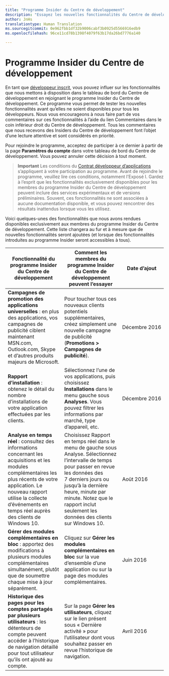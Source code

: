 ```yaml
---
title: "Programme Insider du Centre de développement"
description: "Essayez les nouvelles fonctionnalités du Centre de développement avant qu’elles ne soient disponibles pour tous, et dites-nous ce que vous en pensez."
author: JnHs
translationtype: Human Translation
ms.sourcegitcommit: 0e962fbb1df32b9006cabf3b0925d5566916edb9
ms.openlocfilehash: 96ce11cd78b1398f4079f63b17da26bd7776a140

---
```


# <a name="dev-center-insider-program"></a>Programme Insider du Centre de développement

En tant que [développeur inscrit](http://go.microsoft.com/fwlink/?LinkID=615100), vous pouvez influer sur les fonctionnalités que nous mettons à disposition dans le tableau de bord du Centre de développement en rejoignant le programme Insider du Centre de développement. Ce programme vous permet de tester les nouvelles fonctionnalités avant qu’elles ne soient disponibles pour tous les développeurs. Nous vous encourageons à nous faire part de vos commentaires sur ces fonctionnalités à l’aide du lien Commentaires dans le coin inférieur droit du Centre de développement. Tous les commentaires que nous recevons des Insiders du Centre de développement font l’objet d’une lecture attentive et sont considérés en priorité.

Pour rejoindre le programme, acceptez de participer à ce dernier à partir de la page **Paramètres du compte** dans votre tableau de bord du Centre de développement. Vous pouvez annuler cette décision à tout moment.

> **Important** Les conditions du [Contrat développeur d’applications](https://msdn.microsoft.com/windows/apps/hh694058.aspx) s’appliquent à votre participation au programme. Avant de rejoindre le programme, veuillez lire ces conditions, notamment l’Exposé I. Gardez à l’esprit que les fonctionnalités exclusivement disponibles pour les membres du programme Insider du Centre de développement peuvent inclure des services expérimentaux et de versions préliminaires. Souvent, ces fonctionnalités ne sont associées à aucune documentation disponible, et vous pouvez rencontrer des résultats inattendus lorsque vous les utilisez. 

Voici quelques-unes des fonctionnalités que nous avons rendues disponibles exclusivement aux membres du programme Insider du Centre de développement. Cette liste changera au fur et à mesure que de nouvelles fonctionnalités seront ajoutées (et lorsque des fonctionnalités introduites au programme Insider seront accessibles à tous).

| Fonctionnalité du programme Insider du Centre de développement   | Comment les membres du programme Insider du Centre de développement peuvent l’essayer | Date d’ajout |
|--------------------------------------|------------------------------------|------------|
|**Campagnes de promotion des applications universelles** : en plus des applications, vos campagnes de publicité ciblent maintenant MSN.com, Outlook.com, Skype et d’autres produits majeurs de Microsoft. | Pour toucher tous ces nouveaux clients potentiels supplémentaires, créez simplement une nouvelle campagne de publicité (**Promotions > Campagnes de publicité**). |Décembre 2016|
|**Rapport d’installation** : obtenez le détail du nombre d’installations de votre application effectuées par les clients. | Sélectionnez l’une de vos applications, puis choisissez **Installations** dans le menu gauche sous **Analyses**. Vous pouvez filtrer les informations par marché, type d’appareil, etc. |Décembre 2016|
|**Analyse en temps réel** : consultez des informations concernant les acquisitions et les modules complémentaires les plus récents de votre application. Le nouveau rapport utilise la collecte d’événements en temps réel auprès des clients de Windows 10. | Choisissez Rapport en temps réel dans le menu de gauche sous Analyse. Sélectionnez l’intervalle de temps pour passer en revue les données des 7 derniers jours ou jusqu’à la dernière heure, minute par minute. Notez que le rapport inclut seulement les données des clients sur Windows 10.  |Août 2016|
|**Gérer des modules complémentaires en bloc** : apportez des modifications à plusieurs modules complémentaires simultanément, plutôt que de soumettre chaque mise à jour séparément. | Cliquez sur **Gérer les modules complémentaires en bloc** sur la vue d’ensemble d’une application ou sur la page des modules complémentaires. |Juin 2016|
|**Historique des pages pour les comptes partagés par plusieurs utilisateurs** : les détenteurs de compte peuvent accéder à l’historique de navigation détaillé pour tout utilisateur qu’ils ont ajouté au compte.|Sur la page **Gérer les utilisateurs**, cliquez sur le lien présent sous « Dernière activité » pour l’utilisateur dont vous souhaitez passer en revue l’historique de navigation.|Avril 2016|








<!--HONumber=Dec16_HO2-->


